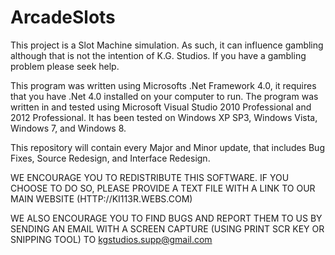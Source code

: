 ArcadeSlots
==============

This project is a Slot Machine simulation. As such, it can influence gambling although that is not the intention of K.G. Studios. If you have a gambling problem please seek help.

This program was written using Microsofts .Net Framework 4.0, it requires that you have .Net 4.0 installed on your computer to run. The program was written in and tested using Microsoft Visual Studio 2010 Professional and 2012 Professional. It has been tested on Windows XP SP3, Windows Vista, Windows 7, and Windows 8.

This repository will contain every Major and Minor update, that includes Bug Fixes, Source Redesign, and Interface Redesign.

WE ENCOURAGE YOU TO REDISTRIBUTE THIS SOFTWARE. IF YOU CHOOSE TO DO SO, PLEASE PROVIDE A TEXT FILE WITH A LINK TO OUR MAIN WEBSITE (HTTP://KI113R.WEBS.COM)

WE ALSO ENCOURAGE YOU TO FIND BUGS AND REPORT THEM TO US BY SENDING AN EMAIL WITH A SCREEN CAPTURE (USING PRINT SCR KEY OR SNIPPING TOOL) TO  kgstudios.supp@gmail.com

